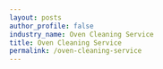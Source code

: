 ```yaml
---
layout: posts 
author_profile: false 
industry_name: Oven Cleaning Service
title: Oven Cleaning Service
permalink: /oven-cleaning-service
---
```

